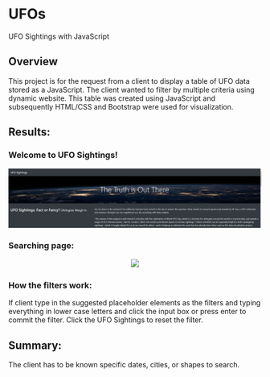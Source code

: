 # UFOs
UFO Sightings with JavaScript



## Overview 
This project is for the request from a client to display a table of UFO data stored as a JavaScript. The client wanted to filter by multiple criteria using dynamic website.  This table was created using JavaScript and subsequently HTML/CSS and Bootstrap were used for visualization.

## Results:
### Welcome to UFO Sightings! 

<p align="center">
  <img width="1000" src=https://github.com/sharifbhuiyan/UFOs/blob/main/static/images/nasa.png
</p>

### Searching page:
<p align="center">
  <img width="1000" src=
</p>

### How the filters work: 
If client type in the suggested placeholder elements as the filters and typing everything in lower case letters and click the input box or press enter to commit the filter.  Click the UFO Sightings to reset the filter.



## Summary: 

The client has to be known  specific dates, cities, or shapes to search.  



